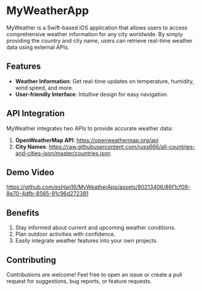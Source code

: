 # MyWeatherApp
MyWeather is a Swift-based iOS application that allows users to access comprehensive weather information for any city worldwide. By simply providing the country and city name, users can retrieve real-time weather data using external APIs.


## Features

- **Weather Information**: Get real-time updates on temperature, humidity, wind speed, and more.
- **User-friendly Interface**: Intuitive design for easy navigation.

## API Integration
MyWeather integrates two APIs to provide accurate weather data:
1. **OpenWeatherMap API**: https://openweathermap.org/api
2. **City Names**: https://raw.githubusercontent.com/russ666/all-countries-and-cities-json/master/countries.json

## Demo Video
https://github.com/esHan16/MyWeatherApp/assets/90213406/86f1cf09-8e70-4dfb-8565-91c96d272381

## Benefits
1. Stay informed about current and upcoming weather conditions.
2. Plan outdoor activities with confidence.
3. Easily integrate weather features into your own projects.

## Contributing
Contributions are welcome! Feel free to open an issue or create a pull request for suggestions, bug reports, or feature requests.
